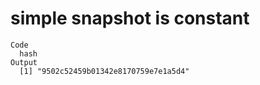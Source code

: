 # simple snapshot is constant

    Code
      hash
    Output
      [1] "9502c52459b01342e8170759e7e1a5d4"

